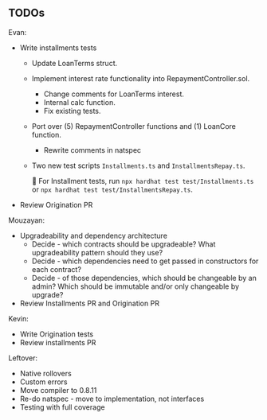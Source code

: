 ## TODOs

Evan:
- Write installments tests
  - Update LoanTerms struct.
  - Implement interest rate functionality into RepaymentController.sol.
    - Change comments for LoanTerms interest.
    - Internal calc function.
    - Fix existing tests.
  - Port over (5) RepaymentController functions and (1) LoanCore function.
    - Rewrite comments in natspec
  - Two new test scripts `Installments.ts` and `InstallmentsRepay.ts`.

    🔑 For Installment tests, run `npx hardhat test test/Installments.ts` or `npx hardhat test test/InstallmentsRepay.ts`.
- Review Origination PR

Mouzayan:
- Upgradeability and dependency architecture
    - Decide - which contracts should be upgradeable? What upgradeability pattern should they use?
    - Decide - which dependencies need to get passed in constructors for each contract?
    - Decide - of those dependencies, which should be changeable by an admin? Which should be immutable and/or only changeable by upgrade?
- Review Installments PR and Origination PR

Kevin:
- Write Origination tests
- Review installments PR

Leftover:
- Native rollovers
- Custom errors
- Move compiler to 0.8.11
- Re-do natspec - move to implementation, not interfaces
- Testing with full coverage
